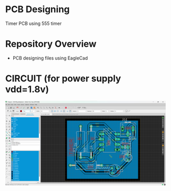# PCB Designing
Timer PCB using 555 timer

# Repository Overview
- PCB designing files using EagleCad

# CIRCUIT (for power supply vdd=1.8v)
<img src="https://github.com/KushalVenX/NE555timerBasic-PCBD/blob/main/PCB%20CopperFilling%20GND.png" width="700" />  
